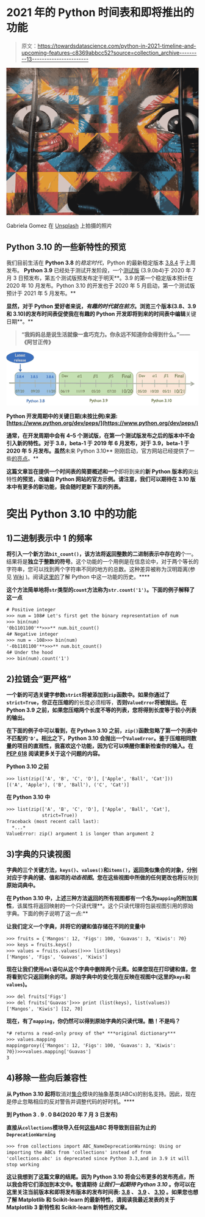 # 2021 年的 Python 时间表和即将推出的功能

> 原文：<https://towardsdatascience.com/python-in-2021-timeline-and-upcoming-features-c8369abbcc52?source=collection_archive---------13----------------------->

![](img/1d3aa983a07e00b396381e9032aceac3.png)

Gabriela Gomez 在 [Unsplash](https://unsplash.com?utm_source=medium&utm_medium=referral) 上拍摄的照片

## Python 3.10 的一些新特性的预览

我们目前生活在 **Python 3.8** 的*稳定时代*，Python 的最新稳定版本 [3.8.4](https://www.python.org/downloads/) 于上周发布。 **Python 3.9** 已经处于测试开发阶段，一个[测试版](https://www.python.org/downloads/mac-osx/) (3.9.0b4)于 2020 年 7 月 3 日预发布，第五个测试版预发布定于明天**。3.9 的第一个稳定版本预计在 2020 年 10 月发布。Python 3.10 的开发也于 2020 年 5 月启动，第一个测试版预计于 2021 年 5 月发布。**

**显然，对于 Python 爱好者来说，*有趣的时代就在前方*。浏览三个版本(3.8、3.9 和 3.10)的发布时间表促使我在有趣的 Python 开发即将到来的时间表中编辑**关键日期**。**

> **“我妈妈总是说生活就像一盒巧克力。你永远不知道你会得到什么。”——《阿甘正传》**

**![](img/e6cd8e4a981eff6f9b92003f0539e78d.png)**

**Python 开发周期中的关键日期(未按比例)来源:[https://www.python.org/dev/peps/](https://www.python.org/dev/peps/)**

**通常，在开发周期中会有 4–5 个测试版，在第一个测试版发布之后的版本中不会引入新的特性。对于 3.8，beta-1 于 2019 年 6 月发布，对于 3.9，beta-1 于 2020 年 5 月发布。虽然**未来 Python 3.10** 刚刚启动，官方网站已经提供了一些[的亮点](https://docs.python.org/3.10/whatsnew/3.10.html)。**

**这篇文章旨在提供一个时间表的简要概述和一个**即将到来的**新 Python 版本的**突出特性**的预览，改编自 Python 网站的官方示例。请注意，我们可以期待在 3.10 版本中有更多的新功能，我会随时更新下面的列表。**

# **突出 Python 3.10 中的功能**

## **1)二进制表示中 1 的频率**

**将引入一个新方法`bit_count()`，该方法将返回整数的二进制表示中存在的**个一。结果将是**独立于整数的符号**。这个功能的一个用例是在信息论中，对于两个等长的字符串，您可以找到两个字符串不同的地方的总数。这种差异被称为汉明距离(参见 [Wiki](https://en.wikipedia.org/wiki/Hamming_distance) )。阅读[这里的](https://bugs.python.org/issue29882)了解 Python 中这一功能的历史。****

**这个方法简单地将`str`类型的`count`方法称为`str.count('1')`。下面的例子解释了这一点**

```
# Positive integer 
>>> num = 108# Let's first get the binary representation of num
>>> bin(num)
'0b1101100'**>>>** num.bit_count()
4# Negative integer
>>> num = -108>>> bin(num)
'-0b1101100'**>>>** num.bit_count()
4# Under the hood
>>> bin(num).count('1')
```

## **2)拉链会“更严格”**

**一个新的可选关键字参数`strict`将被添加到`zip`函数中。如果你通过了`strict=True`，你正在压缩的**的长度必须相等，**否则`ValueError`将被抛出。在 Python 3.9 之前，如果您压缩两个长度不等的列表，您将得到长度等于较小列表的输出。**

**在下面的例子中可以看到，在 Python 3.10 之前，`zip()`函数忽略了第一个列表中不匹配的`'D'`。相比之下，Python 3.10 会抛出一个`ValueError`。鉴于压缩相同数量的项目的直观性，我喜欢这个功能，因为它可以唤醒你重新检查你的输入。在 [PEP 618](https://www.python.org/dev/peps/pep-0618/) 阅读更多关于这个问题的内容。**

****Python 3.10 之前****

```
>>> list(zip(['A', 'B', 'C', 'D'], ['Apple', 'Ball', 'Cat']))
[('A', 'Apple'), ('B', 'Ball'), ('C', 'Cat')]
```

****在 Python 3.10 中****

```
>>> list(zip(['A', 'B', 'C', 'D'], ['Apple', 'Ball', 'Cat'],
             strict=True))
Traceback (most recent call last):
  *...*
ValueError: zip() argument 1 is longer than argument 2
```

## **3)字典的只读视图**

**字典的三个关键方法，`keys()`、`values()`和`items()`，返回类似集合的对象，分别对应于字典的键、值和项的*动态视图*。您在这些视图中所做的任何更改也将**反映到**原始词典中。**

**在 Python 3.10 中，上述三种方法返回的所有视图都有一个名为`mapping`的附加属性**，该属性将返回映射的一个只读代理**。这个只读代理将包装视图引用的原始字典。下面的例子说明了这一点:**

**让我们定义一个字典，并将它的键和值存储在不同的变量中**

```
>>> fruits = {'Mangos': 12, 'Figs': 100, 'Guavas': 3, 'Kiwis': 70}
>>> keys = fruits.keys()
>>> values = fruits.values()>>> list(keys)
['Mangos', 'Figs', 'Guavas', 'Kiwis']
```

**现在让我们使用`del`语句从这个字典中删除两个元素。如果您现在打印键和值，您将看到它只返回剩余的项。原始字典中的变化现在反映在视图中(这里的`keys`和`values`)。**

```
>>> del fruits['Figs']
>>> del fruits['Guavas']>>> print (list(keys), list(values))
['Mangos', 'Kiwis'] [12, 70]
```

**现在，有了`mapping`，你仍然可以得到原始字典的只读代理。酷！不是吗？**

```
*# returns a read-only proxy of the* ***original dictionary***
>>> values.mapping
mappingproxy({'Mangos': 12, 'Figs': 100, 'Guavas': 3, 'Kiwis': 70})>>>values.mapping['Guavas']
3
```

## **4)移除一些向后兼容性**

**从 Python 3.10 起将**取消对[集合](https://docs.python.org/3.9/library/collections.abc.html#collections-abstract-base-classes)模块的抽象基类(ABCs)的别名支持。因此，现在是停止忽略相应的反对警告并调整代码的好时机。****

****到 Python 3 . 9 . 0 B4(2020 年 7 月 3 日发布)****

**直接从`collections`模块导入任何[这些](https://docs.python.org/3.9/library/collections.abc.html#collections-abstract-base-classes)ABC 将导致到目前为止的`DeprecationWarning`**

```
>>> from collections import ABC_NameDeprecationWarning: Using or importing the ABCs from 'collections' instead of from 'collections.abc' is deprecated since Python 3.3,and in 3.9 it will stop working
```

**这让我想到了这篇文章的结尾。因为 Python 3.10 将会公布更多的发布亮点，所以我会将它们添加到本文中。敬请期待 ***让我们一起期待 Python 3.10*** 。你可以在这里关注当前版本和即将发布版本的发布时间表: [3.8](https://www.python.org/dev/peps/pep-0569/#release-schedule) 、 [3.9](https://www.python.org/dev/peps/pep-0596/#id4) 、 [3.10](https://www.python.org/dev/peps/pep-0619/#id4) 。如果您也想了解 Matplotlib 和 Scikit-learn 的最新特性，请阅读我最近发表的关于 Matplotlib 3 新特性和 Scikit-learn 新特性的文章。**
